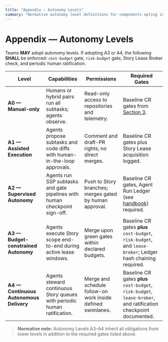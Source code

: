 ```yaml
---
title: "Appendix — Autonomy Levels"
summary: "Normative autonomy level definitions for components opting into A3–A4 operations."
---
```


# Appendix — Autonomy Levels

Teams **MAY** adopt autonomy levels. If adopting A3 or A4, the following **SHALL** be enforced: `cost-budget` gate, `risk-budget` gate, Story Lease Broker check, and periodic human ratification.

| Level | Capabilities | Permissions | Required Gates |
| --- | --- | --- | --- |
| **A0 — Manual-only** | Humans or hybrid pairs run all subtasks; agents observe. | Read-only access to repositories and telemetry. | Baseline CR gates from [Section 3](adf-spec-v0.5.0.md#3-change-request-gates). |
| **A1 — Assisted Execution** | Agents propose subtasks and code diffs with human-in-the-loop approvals. | Comment and draft-PR rights; no direct merges. | Baseline CR gates plus Story Lease acquisition logged. |
| **A2 — Supervised Autonomy** | Agents run SSP subtasks and gate pipelines with human checkpoint sign-off. | Push to Story branches; merges gated by human approval. | Baseline CR gates, Agent Run Ledger (see [handbook](../handbook/evidence-bundle.md#agent-run-ledger)) required. |
| **A3 — Budget-constrained Autonomy** | Agents execute Story scope end-to-end during active lease windows. | Merge upon green gates within declared budgets. | Baseline CR gates **plus** `cost-budget`, `risk-budget`, and `lease-broker`; Ledger hash chaining required. |
| **A4 — Continuous Autonomous Delivery** | Agents steward continuous Story queues with periodic human ratification. | Merge and schedule follow-on work inside defined swimlanes. | Baseline CR gates **plus** `cost-budget`, `risk-budget`, `lease-broker`, and ratification checkpoint documented. |

> **Normative note:** Autonomy Levels A3–A4 inherit all obligations from lower levels in addition to the required gates listed above.

